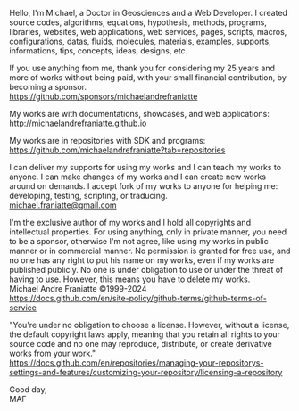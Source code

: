 ﻿  
Hello, I'm Michael, a Doctor in Geosciences and a Web Developer. I created source codes, algorithms, equations, hypothesis, methods, programs, libraries, websites, web applications, web services, pages, scripts, macros, configurations, datas, fluids, molecules, materials, examples, supports, informations, tips, concepts, ideas, designs, etc.  
  
If you use anything from me, thank you for considering my 25 years and more of works without being paid, with your small financial contribution, by becoming a sponsor.  
https://github.com/sponsors/michaelandrefraniatte  
  
My works are with documentations, showcases, and web applications:  
http://michaelandrefraniatte.github.io  
  
My works are in repositories with SDK and programs:  
https://github.com/michaelandrefraniatte?tab=repositories  
  
I can deliver my supports for using my works and I can teach my works to anyone. I can make changes of my works and I can create new works around on demands. I accept fork of my works to anyone for helping me: developing, testing, scripting, or traducing.  
michael.franiatte@gmail.com  
  
I'm the exclusive author of my works and I hold all copyrights and intellectual properties. For using anything, only in private manner, you need to be a sponsor, otherwise I'm not agree, like using my works in public manner or in commercial manner. No permission is granted for free use, and no one has any right to put his name on my works, even if my works are published publicly. No one is under obligation to use or under the threat of having to use. However, this means you have to delete my works.  
Michael Andre Franiatte ©1999-2024  
https://docs.github.com/en/site-policy/github-terms/github-terms-of-service  
  
"You're under no obligation to choose a license. However, without a license, the default copyright laws apply, meaning that you retain all rights to your source code and no one may reproduce, distribute, or create derivative works from your work."  
https://docs.github.com/en/repositories/managing-your-repositorys-settings-and-features/customizing-your-repository/licensing-a-repository  
  
Good day,  
MAF  
  